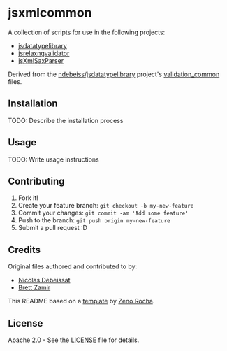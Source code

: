 # jsxmlcommon

A collection of scripts for use in the following projects:

- [jsdatatypelibrary](https://github.com/rbenton/jsdatatypelibrary)
- [jsrelaxngvalidator](https://github.com/rbenton/jsrelaxngvalidator)
- [jsXmlSaxParser](https://github.com/rbenton/jsXmlSaxParser)

Derived from the [ndebeiss/jsdatatypelibrary](https://github.com/ndebeiss/jsdatatypelibrary) project's [validation_common](https://github.com/ndebeiss/jsdatatypelibrary/tree/4af0d058020123f673629f7cf27756621a78b455/jsdatatypelibrary/validation_common) files.

## Installation

TODO: Describe the installation process

## Usage

TODO: Write usage instructions

## Contributing

1. Fork it!
2. Create your feature branch: `git checkout -b my-new-feature`
3. Commit your changes: `git commit -am 'Add some feature'`
4. Push to the branch: `git push origin my-new-feature`
5. Submit a pull request :D

## Credits

Original files authored and contributed to by:

- [Nicolas Debeissat](https://github.com/ndebeiss)
- [Brett Zamir](https://github.com/brettz9)

This README based on a [template](https://gist.github.com/zenorocha/4526327) by [Zeno Rocha](https://github.com/zenorocha).

## License

Apache 2.0 - See the [LICENSE](LICENSE) file for details.
